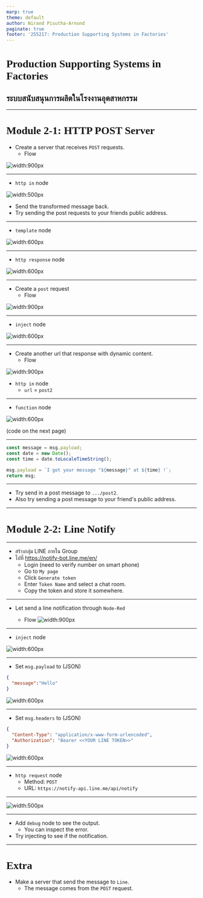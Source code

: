 ```yaml
---
marp: true
theme: default
author: Nirand Pisutha-Arnond
paginate: true
footer: '255217: Production Supporting Systems in Factories'
---
```


<style>
@import url('https://fonts.googleapis.com/css2?family=Prompt:ital,wght@0,100;0,300;0,400;0,700;1,100;1,300;1,400;1,700&display=swap');

:root {
    font-family: Prompt;
    --hl-color: #D57E7E;
}

h1 {
  font-family: Prompt;
}
</style>

# Production Supporting Systems in Factories

## ระบบสนับสนุนการผลิตในโรงงานอุตสาหกรรม

---

# Module 2-1: HTTP POST Server

- Create a server that receives `POST` requests.
  - Flow

![width:900px](./img/M2_1_flow.png)

---

- `http in` node

![width:500px](./img/M2_1_http_in.png)

- Send the transformed message back.
- Try sending the post requests to your friends public address.

---

- `template` node

![width:600px](./img/M2_1_template.png)

---

- `http response` node

![width:600px](./img/M2_1_response.png)

---

- Create a `post` request
  - Flow

![width:900px](./img/M2_1_flow_post_req.png)

---

- `inject` node

![width:600px](./img/M2_1_inject.png)

---

- Create another url that response with dynamic content.
  - Flow

![width:900px](./img/M2_1_flow_3.png)

- `http in` node
  - `url` = `post2`

---

- `function` node

![width:600px](./img/M2_1_function.png)

(code on the next page)

---

```javascript
const message = msg.payload;
const date = new Date();
const time = date.toLocaleTimeString();

msg.payload = `I got your message "${message}" at ${time} !`;
return msg;
```

---

- Try send in a post message to `.../post2`.
- Also try sending a post message to your friend's public address.

---

# Module 2-2: Line Notify

---

- สร้างกลุ่ม LINE ภายใน Group
- ไปที่ https://notify-bot.line.me/en/
  - Login (need to verify number on smart phone)
  - Go to `My page`
  - Click `Generate token`
  - Enter `Token Name` and select a chat room.
  - Copy the token and store it somewhere.

---

- Let send a line notification through `Node-Red`

  - Flow
    ![width:900px](./img/M2_2_flow.png)

---

- `inject` node

![width:600px](./img/M2_2_inject1.png)

---

- Set `msg.payload` to (JSON)

```JSON
{
  "message":"Hello"
}
```

![width:600px](./img/M2_2_inject3.png)

---

- Set `msg.headers` to (JSON)

```JSON
{
  "Content-Type": "application/x-www-form-urlencoded",
  "Authorization": "Bearer <<YOUR LINE TOKEN>>"
}
```

![width:600px](./img/M2_2_inject2.png)

---

- `http request` node
  - Method: `POST`
  - URL: `https://notify-api.line.me/api/notify`

---

![width:500px](./img/M2_2_http_req.png)

---

- Add `debug` node to see the output.
  - You can inspect the error.
- Try injecting to see if the notification.

---

# Extra

- Make a server that send the message to `Line`.
  - The message comes from the `POST` request.
